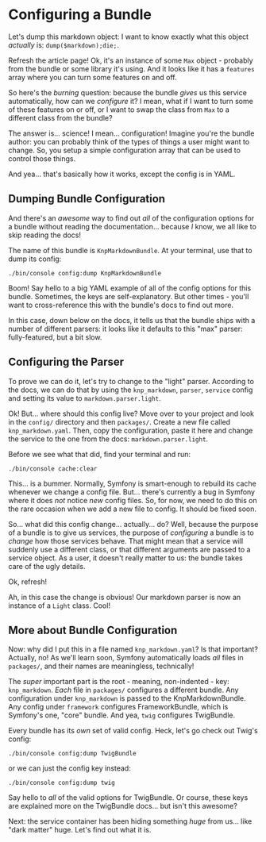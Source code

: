 # Configuring a Bundle

Let's dump this markdown object: I want to know exactly what this object *actually*
is: `dump($markdown);die;`.

Refresh the article page! Ok, it's an instance of some `Max` object - probably from
the bundle or some library it's using. And it looks like it has a `features` array
where you can turn some features on and off.

So here's the *burning* question: because the bundle *gives* us this service
automatically, how can we *configure* it? I mean, what if I want to turn some of
these features on or off, or I want to swap the class from `Max` to a different
class from the bundle?

The answer is... science! I mean... configuration! Imagine you're the bundle author:
you can probably think of the types of things a user might want to change. So, you
setup a simple configuration array that can be used to control those things.

And yea... that's basically how it works, except the config is in YAML.

## Dumping Bundle Configuration

And there's an *awesome* way to find out *all* of the configuration options for a
bundle without reading the documentation... because *I* know, we all like to skip
reading the docs!

The name of this bundle is `KnpMarkdownBundle`. At your terminal, use that to
dump its config:

```terminal
./bin/console config:dump KnpMarkdownBundle
```

Boom! Say hello to a big YAML example of all of the config options for this bundle.
Sometimes, the keys are self-explanatory. But other times - you'll want to
cross-reference this with the bundle's docs to find out more.

In this case, down below on the docs, it tells us that the bundle ships with a number
of different parsers: it looks like it defaults to this "max" parser: fully-featured,
but a bit slow.

## Configuring the Parser

To prove we can do it, let's try to change to the "light" parser. According to the
docs, we can do that by using the `knp_markdown`, `parser`, `service` config and
setting its value to `markdown.parser.light`.

Ok! But... where should this config live? Move over to your project and look in the
`config/` directory and then `packages/`. Create a new file called `knp_markdown.yaml`.
Then, copy the configuration, paste it here and change the service to the one from
the docs: `markdown.parser.light`.

Before we see what that did, find your terminal and run:

```terminal
./bin/console cache:clear
```

This... is a bummer. Normally, Symfony is smart-enough to rebuild its cache
whenever we change a config file. But... there's currently a bug in Symfony
where it does *not* notice *new* config files. So, for now, we need to do this on
the rare occasion when we add a new file to config. It should be fixed soon.

So... what did this config change... actually... do? Well, because the purpose of
a bundle is to give us services, the purpose of *configuring* a bundle is to *change*
how those services behave. That might mean that a service will suddenly use a different
class, or that different arguments are passed to a service object. As a user, it
doesn't really matter to us: the bundle takes care of the ugly details.

Ok, refresh!

Ah, in this case the change is obvious! Our markdown parser is now an instance of
a `Light` class. Cool!

## More about Bundle Configuration

Now: why did I put this in a file named `knp_markdown.yaml`? Is that important? Actually,
no! As we'll learn soon, Symfony automatically loads *all* files in `packages/`,
and their names are meaningless, technically!

The *super* important part is the root - meaning, non-indented - key: `knp_markdown`.
*Each* file in `packages/` configures a different bundle. Any configuration under
`knp_markdown` is passed to the KnpMarkdownBundle. Any config under `framework`
configures FrameworkBundle, which is Symfony's one, "core" bundle. And yea, `twig`
configures TwigBundle.

Every bundle has its *own* set of valid config. Heck, let's go check out Twig's
config:

```terminal
./bin/console config:dump TwigBundle
```

or we can just the config key instead:

```terminal
./bin/console config:dump twig
```

Say hello to *all* of the valid options for TwigBundle. Or course, these keys
are explained more on the TwigBundle docs... but isn't this awesome?

Next: the service container has been hiding something *huge* from us... like
"dark matter" huge. Let's find out what it is.
